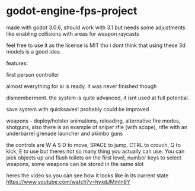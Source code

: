 # godot-engine-fps-project

made with godot 3.0.6, should work with 3.1 but needs some adjustments like enabling collisions with areas for weapon raycasts

feel free to use it as the license is MIT tho i dont think that using these 3d models is a good idea

features:

 first person controller
 
 almost everything for ai is ready. it was never finished though
 
 dismemberment. the system is quite advanced, it isnt used at full potential.
 
 save system with quicksaves! probably could be improved
 
 weapons - deploy/holster animations, reloading, alternative fire modes, shotguns, also there is an example of sniper rfle (with scope), rifle with an underbarrel grenade launcher and akimbo guns
 
 the controls are 
  W A S D to move,
  SPACE to jump,
  CTRL to crouch,
  Q to kick,
  E to use but theres not so many thing you actually can use. You can pick objects up and flush toilets on the first level,
  number keys to select weapons, some weapons can be stored in the same slot

heres the video so you can see how it looks like in its current state
https://www.youtube.com/watch?v=hyxdJMmln8Y


